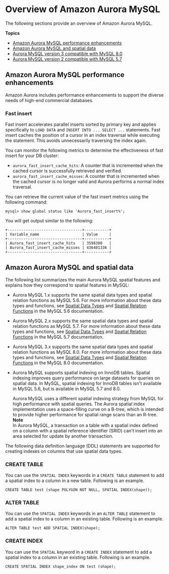 # Overview of Amazon Aurora MySQL<a name="Aurora.AuroraMySQL.Overview"></a>

The following sections provide an overview of Amazon Aurora MySQL\.

**Topics**
+ [Amazon Aurora MySQL performance enhancements](#Aurora.AuroraMySQL.Performance)
+ [Amazon Aurora MySQL and spatial data](#Aurora.AuroraMySQL.Spatial)
+ [Aurora MySQL version 3 compatible with MySQL 8\.0](AuroraMySQL.MySQL80.md)
+ [Aurora MySQL version 2 compatible with MySQL 5\.7](AuroraMySQL.CompareMySQL57.md)

## Amazon Aurora MySQL performance enhancements<a name="Aurora.AuroraMySQL.Performance"></a>

Amazon Aurora includes performance enhancements to support the diverse needs of high\-end commercial databases\.

### Fast insert<a name="Aurora.AuroraMySQL.Performance.FastInsert"></a>

Fast insert accelerates parallel inserts sorted by primary key and applies specifically to `LOAD DATA` and `INSERT INTO ... SELECT ...` statements\. Fast insert caches the position of a cursor in an index traversal while executing the statement\. This avoids unnecessarily traversing the index again\.

You can monitor the following metrics to determine the effectiveness of fast insert for your DB cluster:
+ `aurora_fast_insert_cache_hits`: A counter that is incremented when the cached cursor is successfully retrieved and verified\. 
+ `aurora_fast_insert_cache_misses`: A counter that is incremented when the cached cursor is no longer valid and Aurora performs a normal index traversal\.

You can retrieve the current value of the fast insert metrics using the following command:

```
mysql> show global status like 'Aurora_fast_insert%';                
```

You will get output similar to the following:

```
+---------------------------------+-----------+
| Variable_name                   | Value     |
+---------------------------------+-----------+
| Aurora_fast_insert_cache_hits   | 3598300   |
| Aurora_fast_insert_cache_misses | 436401336 |
+---------------------------------+-----------+
```

## Amazon Aurora MySQL and spatial data<a name="Aurora.AuroraMySQL.Spatial"></a>

The following list summarizes the main Aurora MySQL spatial features and explains how they correspond to spatial features in MySQL: 
+ Aurora MySQL 1\.x supports the same spatial data types and spatial relation functions as MySQL 5\.6\. For more information about these data types and functions, see [Spatial Data Types](https://dev.mysql.com/doc/refman/5.6/en/spatial-types.html) and [Spatial Relation Functions](https://dev.mysql.com/doc/refman/5.6/en/spatial-relation-functions-object-shapes.html) in the MySQL 5\.6 documentation\.
+ Aurora MySQL 2\.x supports the same spatial data types and spatial relation functions as MySQL 5\.7\. For more information about these data types and functions, see [Spatial Data Types](https://dev.mysql.com/doc/refman/5.7/en/spatial-types.html) and [Spatial Relation Functions](https://dev.mysql.com/doc/refman/5.7/en/spatial-relation-functions-object-shapes.html) in the MySQL 5\.7 documentation\.
+ Aurora MySQL 3\.x supports the same spatial data types and spatial relation functions as MySQL 8\.0\. For more information about these data types and functions, see [Spatial Data Types](https://dev.mysql.com/doc/refman/8.0/en/spatial-types.html) and [Spatial Relation Functions](https://dev.mysql.com/doc/refman/8.0/en/spatial-relation-functions-object-shapes.html) in the MySQL 8\.0 documentation\.
+ Aurora MySQL supports spatial indexing on InnoDB tables\. Spatial indexing improves query performance on large datasets for queries on spatial data\. In MySQL, spatial indexing for InnoDB tables isn't available in MySQL 5\.6, but is available in MySQL 5\.7 and 8\.0\.

  Aurora MySQL uses a different spatial indexing strategy from MySQL for high performance with spatial queries\. The Aurora spatial index implementation uses a space\-filling curve on a B\-tree, which is intended to provide higher performance for spatial range scans than an R\-tree\.
**Note**  
In Aurora MySQL, a transaction on a table with a spatial index defined on a column with a spatial reference identifier \(SRID\) can't insert into an area selected for update by another transaction\.

The following data definition language \(DDL\) statements are supported for creating indexes on columns that use spatial data types\.

### CREATE TABLE<a name="Aurora.AuroraMySQL.Spatial.create_table"></a>

You can use the `SPATIAL INDEX` keywords in a `CREATE TABLE` statement to add a spatial index to a column in a new table\. Following is an example\.

```
CREATE TABLE test (shape POLYGON NOT NULL, SPATIAL INDEX(shape));
```

### ALTER TABLE<a name="Aurora.AuroraMySQL.Spatial.alter_table"></a>

You can use the `SPATIAL INDEX` keywords in an `ALTER TABLE` statement to add a spatial index to a column in an existing table\. Following is an example\.

```
ALTER TABLE test ADD SPATIAL INDEX(shape);
```

### CREATE INDEX<a name="Aurora.AuroraMySQL.Spatial.create_index"></a>

You can use the `SPATIAL` keyword in a `CREATE INDEX` statement to add a spatial index to a column in an existing table\. Following is an example\.

```
CREATE SPATIAL INDEX shape_index ON test (shape);
```